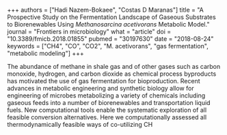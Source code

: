 +++
authors = ["Hadi Nazem-Bokaee", "Costas D Maranas"]
title = "A Prospective Study on the Fermentation Landscape of Gaseous Substrates to Biorenewables Using <i>Methanosarcina acetivorans</i> Metabolic Model."
journal = "Frontiers in microbiology"
what = "article"
doi = "10.3389/fmicb.2018.01855"
pubmed = "30197630"
date = "2018-08-24"
keywords = ["CH4", "CO", "CO2", "M. acetivorans", "gas fermentation", "metabolic modeling"]
+++

The abundance of methane in shale gas and of other gases such as carbon monoxide, hydrogen, and carbon dioxide as chemical process byproducts has motivated the use of gas fermentation for bioproduction. Recent advances in metabolic engineering and synthetic biology allow for engineering of microbes metabolizing a variety of chemicals including gaseous feeds into a number of biorenewables and transportation liquid fuels. New computational tools enable the systematic exploration of all feasible conversion alternatives. Here we computationally assessed all thermodynamically feasible ways of co-utilizing CH